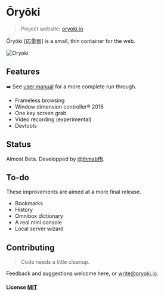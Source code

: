 # Ōryōki

> Project website: [oryoki.io](http://oryoki.io/)

Ōryōki [応量器] is a small, thin container for the web.

![Oryoki](https://github.com/thmsbfft/oryoki/blob/master/oryoki.png?raw=true "Oryoki")

## Features

➡️ See [user manual](https://github.com/thmsbfft/oryoki/blob/master/USER-MANUAL.md) for a more complete run through.

* Frameless browsing
* Window dimension controller® 2016
* One key screen grab
* Video recording (experimental)
* Devtools

## Status

Almost Beta. Developped by [@thmsbfft](https://twitter.com/thmsbfft).

## To-do

These improvements are aimed at a more final release.

* Bookmarks
* History
* Omnibox dictionary
* A real mini console
* Local server wizard

## Contributing

> Code needs a little cleanup.

Feedback and suggestions welcome here, or write@oryoki.io.

#### License [MIT](LICENSE.md)